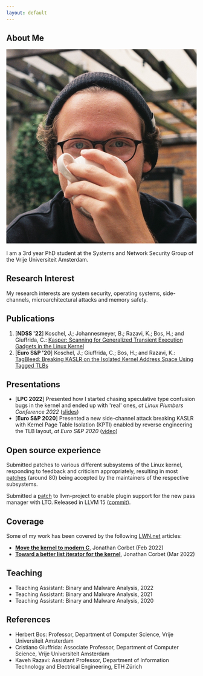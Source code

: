 ```yaml
---
layout: default
---
```


## About Me

<img class="profile-picture" src="profile.jpg">

I am a 3rd year PhD student at the Systems and Network Security Group of the Vrije Universiteit Amsterdam.

## Research Interest

My research interests are system security, operating systems, side-channels, microarchitectural attacks and memory safety.

## Publications

1. [**NDSS '22**] Koschel, J.; Johannesmeyer, B.; Razavi, K.; Bos, H.; and Giuffrida, C.: [Kasper: Scanning for Generalized Transient Execution Gadgets in the Linux Kernel](https://download.vusec.net/papers/kasper_ndss22.pdf)
2. [**Euro S&P '20**] Koschel, J.; Giuffrida, C.; Bos, H.; and Razavi, K.: [TagBleed: Breaking KASLR on the Isolated Kernel Address Space Using Tagged TLBs](https://download.vusec.net/papers/tagbleed_eurosp20.pdf)

## Presentations

* [**LPC 2022**] Presented how I started chasing speculative type confusion bugs in the kernel and ended up with 'real' ones, *at Linux Plumbers Conference 2022* ([slides](https://lpc.events/event/16/contributions/1211/attachments/979/1981/LPC2022_slides_Jakob_Koschel.pdf))
* [**Euro S&P 2020**] Presented a new side-channel attack breaking KASLR with Kernel Page Table Isolation (KPTI) enabled by reverse engineering the TLB layout, *at Euro S&P 2020* ([video](https://www.youtube.com/watch?v=GR0lbb7XUfs))

## Open source experience

Submitted patches to various different subsystems of the Linux kernel, responding to feedback and criticism appropriately, resulting in most [patches](https://git.kernel.org/pub/scm/linux/kernel/git/torvalds/linux.git/log/?qt=author&q=jakobkoschel%40gmail.com) (around 80) being accepted by the maintainers of the respective subsystems.

Submitted a [patch](https://reviews.llvm.org/D120490) to llvm-project to enable plugin support for the new pass manager with LTO. Released in LLVM 15 ([commit](https://github.com/llvm/llvm-project/commit/0c86198b279a98c8550fde318b59ed3ca0ca5045)).

## Coverage

Some of my work has been covered by the following [LWN.net](https://LWN.net) articles:

* [**Move the kernel to modern C**](https://lwn.net/Articles/885941/), Jonathan Corbet (Feb 2022)
* [**Toward a better list iterator for the kernel**](https://lwn.net/Articles/887097/), Jonathan Corbet (Mar 2022)

## Teaching

* Teaching Assistant: Binary and Malware Analysis, 2022
* Teaching Assistant: Binary and Malware Analysis, 2021
* Teaching Assistant: Binary and Malware Analysis, 2020

## References

* Herbert Bos: Professor, Department of Computer Science, Vrije Universiteit Amsterdam
* Cristiano Giuffrida: Associate Professor, Department of Computer Science, Vrije Universiteit Amsterdam
* Kaveh Razavi: Assistant Professor, Department of Information Technology and Electrical Engineering, ETH Zürich



